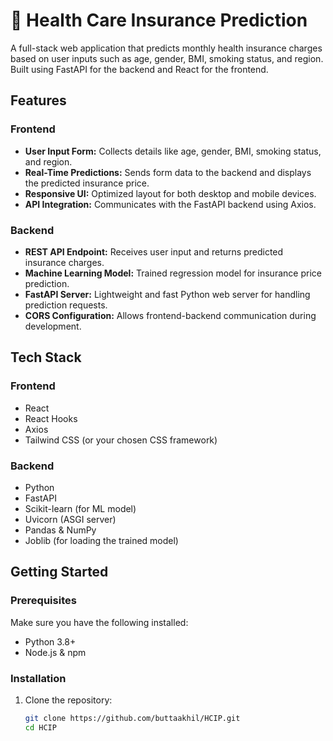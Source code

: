 # 🏥 Health Care Insurance Prediction

A full-stack web application that predicts monthly health insurance charges based on user inputs such as age, gender, BMI, smoking status, and region. Built using FastAPI for the backend and React for the frontend.

## Features

### Frontend

- **User Input Form:** Collects details like age, gender, BMI, smoking status, and region.
- **Real-Time Predictions:** Sends form data to the backend and displays the predicted insurance price.
- **Responsive UI:** Optimized layout for both desktop and mobile devices.
- **API Integration:** Communicates with the FastAPI backend using Axios.

### Backend

- **REST API Endpoint:** Receives user input and returns predicted insurance charges.
- **Machine Learning Model:** Trained regression model for insurance price prediction.
- **FastAPI Server:** Lightweight and fast Python web server for handling prediction requests.
- **CORS Configuration:** Allows frontend-backend communication during development.

## Tech Stack

### Frontend

- React
- React Hooks
- Axios
- Tailwind CSS (or your chosen CSS framework)

### Backend

- Python
- FastAPI
- Scikit-learn (for ML model)
- Uvicorn (ASGI server)
- Pandas & NumPy
- Joblib (for loading the trained model)

## Getting Started

### Prerequisites

Make sure you have the following installed:

- Python 3.8+
- Node.js & npm

### Installation

1. Clone the repository:
   ```bash
   git clone https://github.com/buttaakhil/HCIP.git
   cd HCIP
